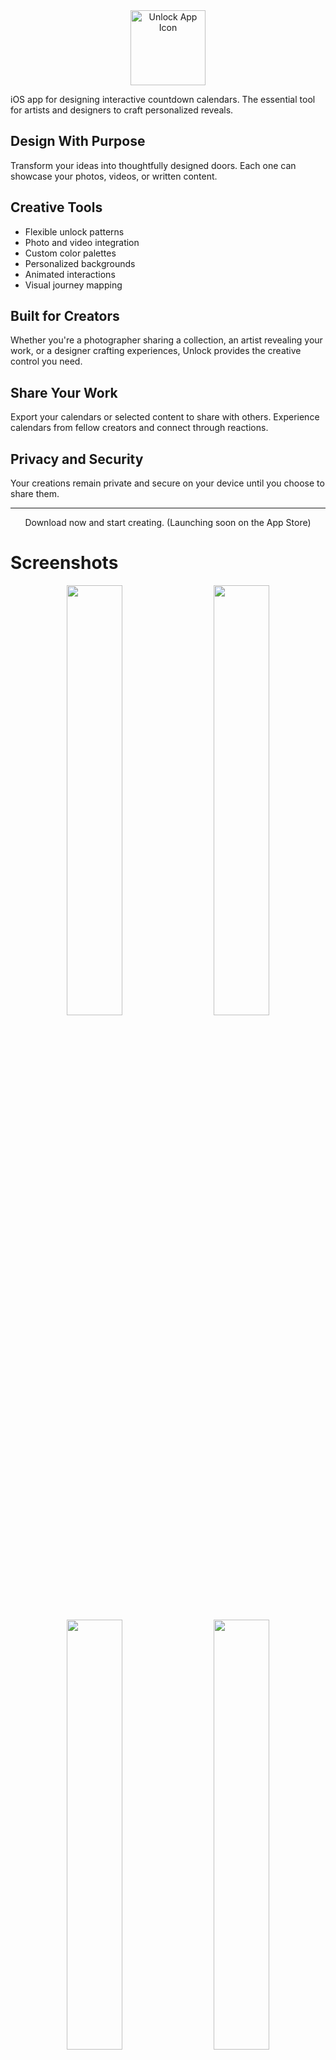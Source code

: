<div align="center">
  <img src="https://github.com/user-attachments/assets/758344ab-72da-43a0-b6f9-6884c4b0aa67" alt="Unlock App Icon" width="120"/>
</div>

iOS app for designing interactive countdown calendars. The essential tool for artists and designers to craft personalized reveals.

## Design With Purpose

Transform your ideas into thoughtfully designed doors. Each one can showcase your photos, videos, or written content.

## Creative Tools

- Flexible unlock patterns
- Photo and video integration
- Custom color palettes
- Personalized backgrounds
- Animated interactions
- Visual journey mapping

## Built for Creators

Whether you're a photographer sharing a collection, an artist revealing your work, or a designer crafting experiences, Unlock provides the creative control you need.

## Share Your Work

Export your calendars or selected content to share with others. Experience calendars from fellow creators and connect through reactions.

## Privacy and Security 

Your creations remain private and secure on your device until you choose to share them.

---

<div align="center">
  Download now and start creating. (Launching soon on the App Store)
</div>

# Screenshots

<div align="center">
  <img src="https://github.com/user-attachments/assets/b8948de7-1c8d-4be1-bf8f-2acc1954a844" width="42%">
  &nbsp;&nbsp;&nbsp;&nbsp;
  <img src="https://github.com/user-attachments/assets/87df1b76-fa3a-4d66-a374-af6963528020" width="42%">
</div>
&nbsp;&nbsp;&nbsp;&nbsp;
<div align="center">
  <img src="https://github.com/user-attachments/assets/002eec82-9ae6-4f78-bacc-eef3f0d111ad" width="42%">
  &nbsp;&nbsp;&nbsp;&nbsp;
  <img src="https://github.com/user-attachments/assets/f5f9c435-fc13-4dc7-9219-dfa99632d1be" width="42%">
</div>
